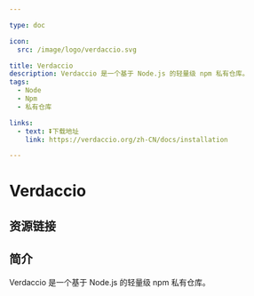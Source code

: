 ```yaml
---

type: doc

icon:
  src: /image/logo/verdaccio.svg

title: Verdaccio
description: Verdaccio 是一个基于 Node.js 的轻量级 npm 私有仓库。
tags:
  - Node
  - Npm
  - 私有仓库

links:
  - text: ⏬下载地址
    link: https://verdaccio.org/zh-CN/docs/installation

---
```


<ShowLogo />

# Verdaccio

<ShowTags />

<ShowBreadcrumb />

## 资源链接

<ShowLinks />

## 简介

Verdaccio 是一个基于 Node.js 的轻量级 npm 私有仓库。
